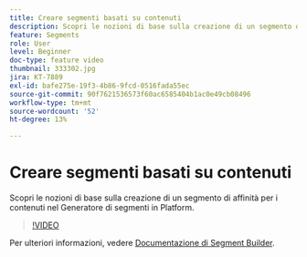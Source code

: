 ```yaml
---
title: Creare segmenti basati su contenuti
description: Scopri le nozioni di base sulla creazione di un segmento di affinità per i contenuti nel Generatore di segmenti in Platform.
feature: Segments
role: User
level: Beginner
doc-type: feature video
thumbnail: 333302.jpg
jira: KT-7889
exl-id: bafe275e-19f3-4b86-9fcd-0516fada55ec
source-git-commit: 90f7621536573f60ac6585404b1ac0e49cb08496
workflow-type: tm+mt
source-wordcount: '52'
ht-degree: 13%

---
```


# Creare segmenti basati su contenuti

Scopri le nozioni di base sulla creazione di un segmento di affinità per i contenuti nel Generatore di segmenti in Platform.

>[!VIDEO](https://video.tv.adobe.com/v/333302/?quality=12&learn=on)

Per ulteriori informazioni, vedere [Documentazione di Segment Builder](https://experienceleague.adobe.com/docs/experience-platform/segmentation/ui/segment-builder.html?lang=it).